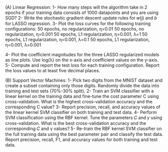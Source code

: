 (A) Linear Regression:
1- How many steps will the algorithm take in 2 epochs if your training data consists of 1000 datapoints and you are using SGD?
2- Write the stochastic gradient descent update rules for  𝑤(j) and 𝑏 for LASSO regression.
3- Plot the loss curves for the following training configurations:
50 epochs, no regularization, η=0.01
50 epochs, no regularization, η=0.001
50 epochs, L1 regularization, η=0.001, λ=1
50 epochs, L1 regularization, η=0.001, λ=0.1
50 epochs, L1 regularization, η=0.001, λ=0.001

4- Plot the coefficient magnitudes for the three LASSO regularized models as line plots. Use log(λ) on the x-axis and coefficient values on the y-axis.
5- Compute and report the test loss for each training configuration. Report the loss values to at least five decimal places.

(B) Support Vector Machines:
1- Pick two digits from the MNIST dataset and create a subset containing only those digits. Randomly divide the data into training and test sets (70%-30% split).
2- Train an SVM classifier with a linear kernel on the training data and fine-tune the cost parameter C using cross-validation. What is the highest cross-validation accuracy and the corresponding C value?
3- Report precision, recall, and accuracy values of the linear kernel SVM classifier on both training and test data.
4- Perform SVM classification using the RBF kernel. Tune the parameters 𝐶 and 𝛾 using cross-validation. What is the best cross-validation accuracy and the corresponding 𝐶 and 
γ values?
5- Re-train the RBF kernel SVM classifier on the full training data using the best parameter pair and classify the test data. Report precision, recall, F1, and accuracy values for both training and test data.
